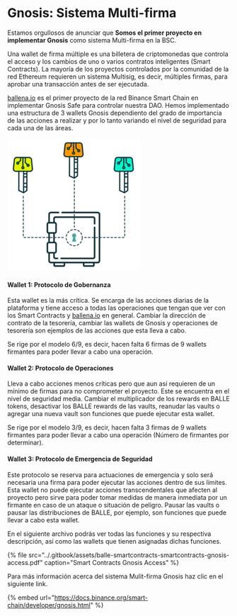 # Gnosis: Sistema Multi-firma

Estamos orgullosos de anunciar que **Somos el primer proyecto en implementar Gnosis** como sistema Multi-firma en la BSC.

Una wallet de firma múltiple es una billetera de criptomonedas que controla el acceso y los cambios de uno o varios contratos inteligentes \(Smart Contracts\). La mayoría de los proyectos controlados por la comunidad de la red Ethereum requieren un sistema Multisig, es decir, múltiples firmas, para aprobar una transacción antes de ser ejecutada. 

[ballena.io](https://ballena.io/) es el primer proyecto de la red Binance Smart Chain en implementar Gnosis Safe para controlar nuestra DAO. Hemos implementado una estructura de 3 wallets Gnosis dependiento del grado de importancia de las acciones a realizar y por lo tanto variando el nivel de seguridad para cada una de las áreas.



![](../.gitbook/assets/image.png)

#### 

#### Wallet 1: Protocolo de Gobernanza

Esta wallet es la más crítica. Se encarga de las acciones diarias de la plataforma y tiene acceso a todas las operaciones que tengan que ver con los Smart Contracts y [ballena.io](https://ballena.io/) en general. Cambiar la dirección de contrato de la tesorería, cambiar las wallets de Gnosis y operaciones de tesorería son ejemplos de las acciones que esta lleva a cabo.

Se rige por el modelo 6/9, es decir, hacen falta 6 firmas de 9 wallets firmantes para poder llevar a cabo una operación.



#### Wallet 2: Protocolo de Operaciones

Lleva a cabo acciones menos críticas pero que aun así requieren de un mínimo de firmas para no comprometer el proyecto. Este se encuentra en el nivel de seguridad media. Cambiar el multiplicador de los rewards en BALLE tokens, desactivar los BALLE rewards de las vaults, reanudar las vaults o agregar una nueva vault son funciones que puede ejecutar esta wallet.

Se rige por el modelo 3/9, es decir, hacen falta 3 firmas de 9 wallets firmantes para poder llevar a cabo una operación \(Número de firmantes por determinar\).



#### Wallet 3: Protocolo de Emergencia de Seguridad

Este protocolo se reserva para actuaciones de emergencia y solo será necesaria una firma para poder ejecutar las acciones dentro de sus límites. Esta wallet no puede ejecutar acciones transcendentales que afecten al proyecto pero sirve para poder tomar medidas de manera inmediata por un firmante en caso de un ataque o situación de peligro. Pausar las vaults o pausar las distribuciones de BALLE, por ejemplo, son funciones que puede llevar a cabo esta wallet.



En el siguiente archivo podrás ver todas las funciones y su respectiva descripción, así como las wallets que tienen asignadas dichas funciones.

{% file src="../.gitbook/assets/balle-smartcontracts-smartcontracts-gnosis-access.pdf" caption="Smart Contracts Gnosis Access" %}



Para más información acerca del sistema Mulit-firma Gnosis haz clic en el siguiente link.

{% embed url="https://docs.binance.org/smart-chain/developer/gnosis.html" %}





